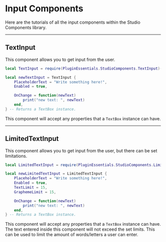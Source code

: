 # Input Components

Here are the tutorials of all the input components within the Studio Components library.

-----

## TextInput

This component allows you to get input from the user.

```lua
local TextInput = require(PluginEssentials.StudioComponents.TextInput)(Scope)

local newTextInput = TextInput {
    PlaceholderText = "Write something here!",
    Enabled = true,

    OnChange = function(newText)
        print("new text: ", newText)
    end,
} -- Returns a TextBox instance.
```

This component will accept any properties that a `TextBox` instance can have.

-----

## LimitedTextInput

This component allows you to get input from the user, but there can be set limitations.

```lua
local LimitedTextInput = require(PluginEssentials.StudioComponents.LimitedTextInput)(Scope)

local newLimitedTextInput = LimitedTextInput {
    PlaceholderText = "Write something here!",
    Enabled = true,
    TextLimit = 15,
    GraphemeLimit = 15,

    OnChange = function(newText)
        print("new text: ", newText)
    end,
} -- Returns a TextBox instance.
```

This component will accept any properties that a `TextBox` instance can have.
The text entered inside this component will not exceed the set limits. This can be used to limit the amount of words/letters a user can enter.
